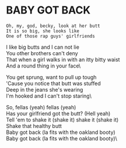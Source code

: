 # BABY GOT BACK

```
Oh, my, god, becky, look at her butt
It is so big, she looks like
One of those rap guys' girlfriends
```

I like big butts and I can not lie\
You other brothers can't deny\
That when a girl walks in with an itty bitty waist\
And a round thing in your face\

You get sprung, want to pull up tough\
'Cause you notice that butt was stuffed\
Deep in the jeans she's wearing\
I'm hooked and I can't stop staring\

So, fellas (yeah) fellas (yeah)\
Has your girlfriend got the butt? (Hell yeah)\
Tell 'em to shake it (shake it) shake it (shake it)\
Shake that healthy butt\
Baby got back (la fits with the oakland booty)\
Baby got back (la fits with the oakland booty)\
